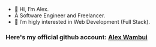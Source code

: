 - 👋 Hi, I’m Alex.
- A Software Engineer and Freelancer.
- 👀 I’m higly interested in Web Development (Full Stack).


### Here's my official github account: [Alex Wambui](https://www.github.com/AlexWambui "AlexWambui's Official Github")

<!---
AlexAaqil/AlexAaqil is a ✨ special ✨ repository because its `README.md` (this file) appears on your GitHub profile.
You can click the Preview link to take a look at your changes.
--->

